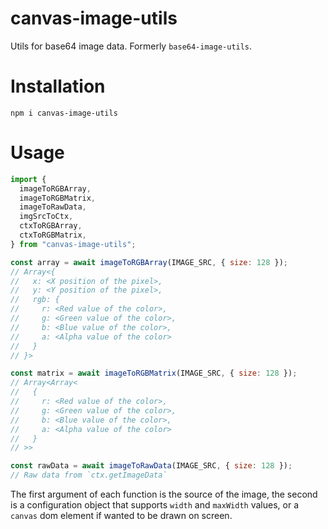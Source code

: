 # canvas-image-utils

Utils for base64 image data. Formerly `base64-image-utils`.

# Installation

```
npm i canvas-image-utils
```

# Usage

```js
import {
  imageToRGBArray,
  imageToRGBMatrix,
  imageToRawData,
  imgSrcToCtx,
  ctxToRGBArray,
  ctxToRGBMatrix,
} from "canvas-image-utils";

const array = await imageToRGBArray(IMAGE_SRC, { size: 128 });
// Array<{
//   x: <X position of the pixel>,
//   y: <Y position of the pixel>,
//   rgb: {
//     r: <Red value of the color>,
//     g: <Green value of the color>,
//     b: <Blue value of the color>,
//     a: <Alpha value of the color>
//   }
// }>

const matrix = await imageToRGBMatrix(IMAGE_SRC, { size: 128 });
// Array<Array<
//   {
//     r: <Red value of the color>,
//     g: <Green value of the color>,
//     b: <Blue value of the color>,
//     a: <Alpha value of the color>
//   }
// >>

const rawData = await imageToRawData(IMAGE_SRC, { size: 128 });
// Raw data from `ctx.getImageData`
```

The first argument of each function is the source of the image, the second is a configuration object that supports `width` and `maxWidth` values, or a `canvas` dom element if wanted to be drawn on screen.
